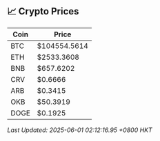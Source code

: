 ## 📈 Crypto Prices

| Coin | Price |
| ---- | ----- |
| BTC | $104554.5614 |
| ETH | $2533.3608 |
| BNB | $657.6202 |
| CRV | $0.6666 |
| ARB | $0.3415 |
| OKB | $50.3919 |
| DOGE | $0.1925 |

_Last Updated: 2025-06-01 02:12:16.95 +0800 HKT_